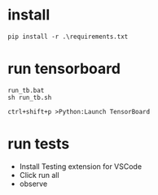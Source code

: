 # install
```
pip install -r .\requirements.txt
```

# run tensorboard
```
run_tb.bat
sh run_tb.sh
```

```
ctrl+shift+p >Python:Launch TensorBoard
```

# run tests
* Install Testing extension for VSCode
* Click run all
* observe